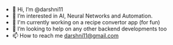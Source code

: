 - 👋 Hi, I’m @darshni11
- 👀 I’m interested in AI, Neural Networks and Automation.
- 🌱 I'm currently working on a recipe convertor app (for fun)
- 💞️ I’m looking to help on any other backend developments too
- 📫 How to reach me darshni11@gmail.com

<!---
darshni11/darshni11 is a ✨ special ✨ repository because its `README.md` (this file) appears on your GitHub profile.
You can click the Preview link to take a look at your changes.
--->
